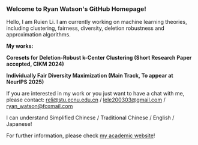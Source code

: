 ### Welcome to Ryan Watson's GitHub Homepage! 

<!--
**HonokaKousaka/HonokaKousaka** is a ✨ _special_ ✨ repository because its `README.md` (this file) appears on your GitHub profile.

Here are some ideas to get you started:

- 🔭 I’m currently working on ...
- 🌱 I’m currently learning ...
- 👯 I’m looking to collaborate on ...
- 🤔 I’m looking for help with ...
- 💬 Ask me about ...
- 📫 How to reach me: ...
- 😄 Pronouns: ...
- ⚡ Fun fact: ...
-->

Hello, I am Ruien Li. I am currently working on machine learning theories, including clustering, fairness, diversity, deletion robustness and approximation algorithms. 

**My works:** 

**Coresets for Deletion-Robust k-Center Clustering (Short Research Paper accepted, CIKM 2024)**

**Individually Fair Diversity Maximization (Main Track, To appear at NeurIPS 2025)**

If you are interested in my work or you just want to have a chat with me, please contact: reli@stu.ecnu.edu.cn / lele200303@gmail.com / ryan_watson@foxmail.com

I can understand Simplified Chinese / Traditional Chinese / English / Japanese! 

For further information, please check [my academic website](https://honokakousaka.github.io/)! 
